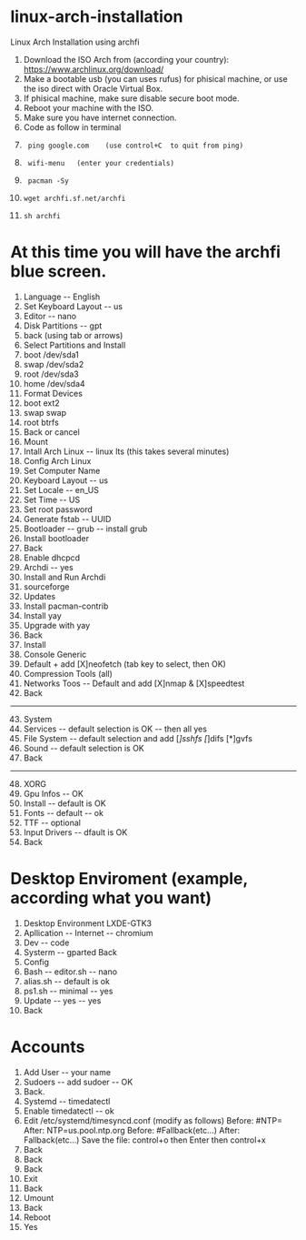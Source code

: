 # linux-arch-installation
Linux Arch Installation using archfi
1. Download the ISO Arch from (according your country):
https://www.archlinux.org/download/
2. Make a bootable usb (you can uses rufus) for phisical machine, or use the iso direct with Oracle Virtual Box.
3. If phisical machine, make sure disable secure boot mode.
4. Reboot your machine with the ISO.
5. Make sure you have internet connection.
6. Code as follow in terminal
7.      ping google.com    (use control+C  to quit from ping)
8.      wifi-menu   (enter your credentials)
9.      pacman -Sy    
10.     wget archfi.sf.net/archfi
11.     sh archfi
# At this time you will have the archfi blue screen.
1. Language -- English
2. Set Keyboard Layout -- us
3. Editor -- nano
4. Disk Partitions -- gpt
5. back (using tab or arrows)
6. Select Partitions and Install
7. boot /dev/sda1
8. swap /dev/sda2
9. root /dev/sda3
10. home /dev/sda4
11. Format Devices
12. boot ext2
13. swap swap
14. root btrfs
15. Back or cancel
16. Mount
17. Intall Arch Linux -- linux lts    (this takes several minutes)
18. Config Arch Linux
19. Set Computer Name
20. Keyboard Layout -- us
21. Set Locale -- en_US
22. Set Time --  US
23. Set root password
24. Generate fstab -- UUID
25. Bootloader -- grub -- install grub
26. Install bootloader
27. Back
28. Enable dhcpcd
29. Archdi -- yes
30. Install and Run Archdi
31. sourceforge
32. Updates
33. Install pacman-contrib
34. Install yay
35.	Upgrade with yay
36. Back
37. Install
38. Console Generic
39. Default + add [X]neofetch   (tab key to select, then OK)
40. Compression Tools (all)
41. Networks Toos -- Default and add [X]nmap & [X]speedtest
42. Back
__________
43. System
44. Services -- default selection is OK -- then all yes
45. File System -- default selection and add [*]sshfs [*]difs [*]gvfs
46. Sound -- default selection is OK
47. Back
__________
48. XORG
49. Gpu Infos -- OK
50. Install -- default is OK
51. Fonts -- default -- ok
52. TTF -- optional
53. Input Drivers -- dfault is OK
54. Back
# Desktop Enviroment (example, according what you want)
1. Desktop Environment LXDE-GTK3
2. Apllication -- Internet -- chromium
3. Dev -- code
4. Systerm -- gparted
Back
1. Config
2. Bash -- editor.sh -- nano
3. alias.sh -- default is ok
4. ps1.sh -- minimal -- yes
5. Update -- yes -- yes
6. Back
# Accounts
1. Add User -- your name
2. Sudoers -- add sudoer -- OK
3. Back.
4. Systemd -- timedatectl
5. Enable timedatectl -- ok
6. Edit /etc/systemd/timesyncd.conf (modify as follows)
        Before: #NTP=             After: NTP=us.pool.ntp.org
        Before: #Fallback(etc...) After: Fallback(etc...)
        Save the file: control+o then Enter then control+x
7. Back
8. Back
9. Back
10. Exit
11. Back
12. Umount
13. Back
14. Reboot
15. Yes


